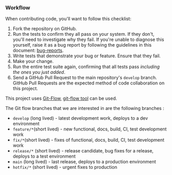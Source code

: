 ### Workflow
When contributing code, you'll want to follow this checklist:

1. Fork the repository on GitHub.
2. Run the tests to confirm they all pass on your system. If they don't, you'll
   need to investigate why they fail. If you're unable to diagnose this
   yourself, raise it as a bug report by following the guidelines in this
   document: [bug-reports](https://github.com/kretoffer/py_sc_async_client/issues/new?labels=bug&template=bug-report---.md).
3. Write tests that demonstrate your bug or feature. Ensure that they fail.
4. Make your change.
5. Run the entire test suite again, confirming that all tests pass *including
   the ones you just added*.
6. Send a GitHub Pull Request to the main repository's ``develop`` branch.
   GitHub Pull Requests are the expected method of code collaboration on this
   project.


This project uses [Git-Flow](https://www.gitkraken.com/learn/git/git-flow),
[git-flow tool](https://github.com/nvie/gitflow) can be used.

The Git flow branches that we are interested in are the following branches :

* `develop` (long lived) - latest development work, deploys to a dev environment
* `feature/*`(short lived) - new functional, docs, build, CI, test development work
* `fix/*`(short lived) - fixes of functional, docs, build, CI, test development work
* `release/*` (short lived) - release candidate, bug fixes for a release, deploys to a test environment
* `main` (long lived) - last release, deploys to a production environment
* `hotfix/*` (short lived) - urgent fixes to production
